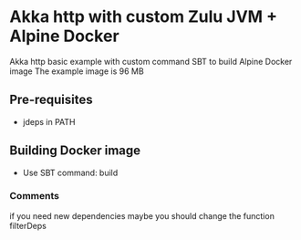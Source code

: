 # Akka http with custom Zulu JVM + Alpine Docker
Akka http basic example with custom command SBT to build Alpine Docker image 
The example image is 96 MB

## Pre-requisites
* jdeps in PATH

## Building Docker image
* Use SBT command: build

### Comments
if you need new dependencies maybe you should change the function filterDeps
